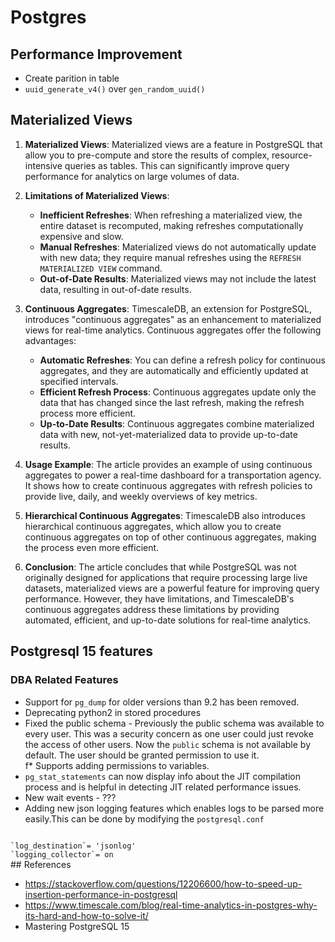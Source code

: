 # Postgres

## Performance Improvement

* Create parition in table
* `uuid_generate_v4()` over `gen_random_uuid()`

## Materialized Views
1. **Materialized Views**: Materialized views are a feature in PostgreSQL that allow you to pre-compute and store the results of complex, resource-intensive queries as tables. This can significantly improve query performance for analytics on large volumes of data.

2. **Limitations of Materialized Views**:
    - **Inefficient Refreshes**: When refreshing a materialized view, the entire dataset is recomputed, making refreshes computationally expensive and slow.
    - **Manual Refreshes**: Materialized views do not automatically update with new data; they require manual refreshes using the `REFRESH MATERIALIZED VIEW` command.
    - **Out-of-Date Results**: Materialized views may not include the latest data, resulting in out-of-date results.

3. **Continuous Aggregates**: TimescaleDB, an extension for PostgreSQL, introduces "continuous aggregates" as an enhancement to materialized views for real-time analytics. Continuous aggregates offer the following advantages:
    - **Automatic Refreshes**: You can define a refresh policy for continuous aggregates, and they are automatically and efficiently updated at specified intervals.
    - **Efficient Refresh Process**: Continuous aggregates update only the data that has changed since the last refresh, making the refresh process more efficient.
    - **Up-to-Date Results**: Continuous aggregates combine materialized data with new, not-yet-materialized data to provide up-to-date results.

4. **Usage Example**: The article provides an example of using continuous aggregates to power a real-time dashboard for a transportation agency. It shows how to create continuous aggregates with refresh policies to provide live, daily, and weekly overviews of key metrics.

5. **Hierarchical Continuous Aggregates**: TimescaleDB also introduces hierarchical continuous aggregates, which allow you to create continuous aggregates on top of other continuous aggregates, making the process even more efficient.

6. **Conclusion**: The article concludes that while PostgreSQL was not originally designed for applications that require processing large live datasets, materialized views are a powerful feature for improving query performance. However, they have limitations, and TimescaleDB's continuous aggregates address these limitations by providing automated, efficient, and up-to-date solutions for real-time analytics.

## Postgresql 15 features 

### DBA Related Features
* Support for `pg_dump` for older versions than 9.2 has been removed.
* Deprecating python2 in stored procedures 
* Fixed the public schema - Previously the public schema was available to every user. This was a security concern as one user could just revoke the access of other users. Now the `public` schema is not available by default. The user should be granted permission to use it.  
f* Supports adding permissions to variables.
* `pg_stat_statements` can now display info about the JIT compilation process and is helpful in detecting JIT related performance issues.
* New wait events - ???
* Adding new json logging features which enables logs to be parsed more easily.This can be done by modifying the `postgresql.conf`
<code>
`log_destination`= 'jsonlog'
`logging_collector`= on
</code>
## References

* https://stackoverflow.com/questions/12206600/how-to-speed-up-insertion-performance-in-postgresql
* https://www.timescale.com/blog/real-time-analytics-in-postgres-why-its-hard-and-how-to-solve-it/
* Mastering PostgreSQL 15 